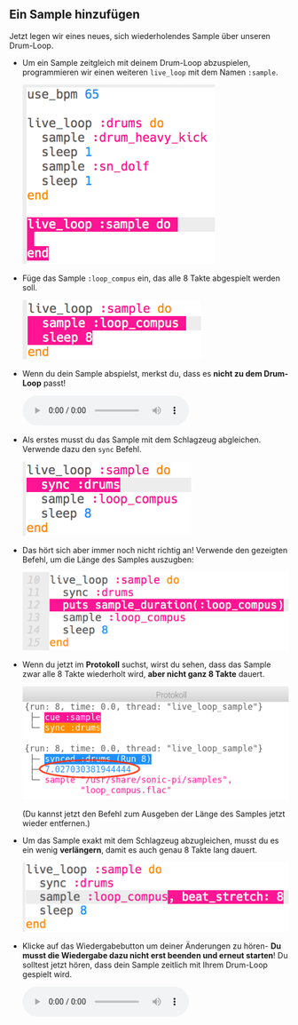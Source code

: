 ## Ein Sample hinzufügen

Jetzt legen wir eines neues, sich wiederholendes Sample über unseren Drum-Loop.

+ Um ein Sample zeitgleich mit deinem Drum-Loop abzuspielen, programmieren wir einen weiteren `live_loop` mit dem Namen `:sample`.
    
    ![Screenshot](images/dj-sample-loop.png)

+ Füge das Sample `:loop_compus` ein, das alle 8 Takte abgespielt werden soll.
    
    ![Screenshot](images/dj-sample-bug.png)

+ Wenn du dein Sample abspielst, merkst du, dass es **nicht zu dem Drum-Loop** passt!
    
    <div id="audio-preview" class="pdf-hidden">
      <audio controls preload> <source src="resources/beat-bug.mp3" type="audio/mpeg"> Ihr Browser unterstützt das <code>Audio-</code> Element nicht. </audio>
    </div>
+ Als erstes musst du das Sample mit dem Schlagzeug abgleichen. Verwende dazu den `sync` Befehl.
    
    ![Screenshot](images/dj-sample-sync.png)

+ Das hört sich aber immer noch nicht richtig an! Verwende den gezeigten Befehl, um die Länge des Samples auszugben:
    
    ![Screenshot](images/dj-sample-duration.png)

+ Wenn du jetzt im **Protokoll** suchst, wirst du sehen, dass das Sample zwar alle 8 Takte wiederholt wird, **aber nicht ganz 8 Takte** dauert.
    
    ![Screenshot](images/dj-sample-log.png)
    
    (Du kannst jetzt den Befehl zum Ausgeben der Länge des Samples jetzt wieder entfernen.)

+ Um das Sample exakt mit dem Schlagzeug abzugleichen, musst du es ein wenig **verlängern**, damit es auch genau 8 Takte lang dauert.
    
    ![Screenshot](images/dj-sample-stretch.png)

+ Klicke auf das Wiedergabebutton um deiner Änderungen zu hören- **Du musst die Wiedergabe dazu nicht erst beenden und erneut starten**! Du solltest jetzt hören, dass dein Sample zeitlich mit Ihrem Drum-Loop gespielt wird.
    
    <div id="audio-preview" class="pdf-hidden">
      <audio controls preload> <source src="resources/beat-fixed.mp3" type="audio/mpeg"> Ihr Browser unterstützt das <code>Audio-</code> Element nicht. </audio>
    </div>